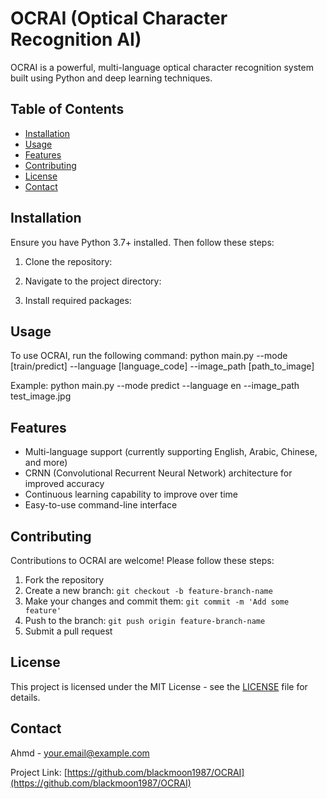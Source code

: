 # OCRAI (Optical Character Recognition AI)

OCRAI is a powerful, multi-language optical character recognition system built using Python and deep learning techniques.

## Table of Contents
- [Installation](#installation)
- [Usage](#usage)
- [Features](#features)
- [Contributing](#contributing)
- [License](#license)
- [Contact](#contact)

## Installation

Ensure you have Python 3.7+ installed. Then follow these steps:

1. Clone the repository:

2. Navigate to the project directory:

3. Install required packages:

## Usage

To use OCRAI, run the following command:
python main.py --mode [train/predict] --language [language_code] --image_path [path_to_image]


Example:
python main.py --mode predict --language en --image_path test_image.jpg

## Features

- Multi-language support (currently supporting English, Arabic, Chinese, and more)
- CRNN (Convolutional Recurrent Neural Network) architecture for improved accuracy
- Continuous learning capability to improve over time
- Easy-to-use command-line interface

## Contributing

Contributions to OCRAI are welcome! Please follow these steps:

1. Fork the repository
2. Create a new branch: `git checkout -b feature-branch-name`
3. Make your changes and commit them: `git commit -m 'Add some feature'`
4. Push to the branch: `git push origin feature-branch-name`
5. Submit a pull request

## License

This project is licensed under the MIT License - see the [LICENSE](LICENSE) file for details.

## Contact

Ahmd - [your.email@example.com](mailto:blackmoon@mail.com)

Project Link: [https://github.com/blackmoon1987/OCRAI](https://github.com/blackmoon1987/OCRAI)